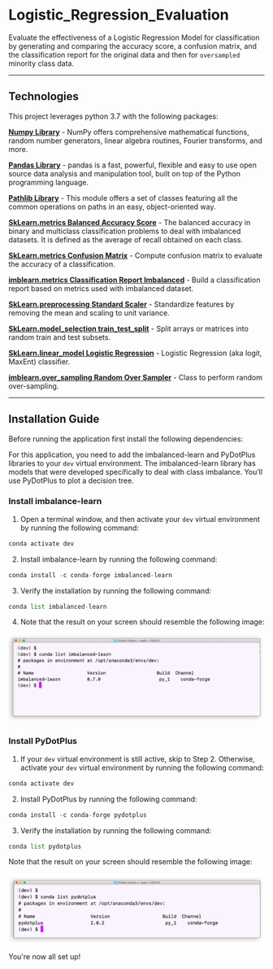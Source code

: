 # Logistic_Regression_Evaluation
Evaluate the effectiveness of a Logistic Regression Model for classification by generating and comparing the accuracy score, a confusion matrix, and the classification report for the original data and then for `oversampled`  minority class data.

---

## Technologies

This project leverages python 3.7 with the following packages:

**[Numpy Library](https://numpy.org/)** - NumPy offers comprehensive mathematical functions, random number generators, linear algebra routines, Fourier transforms, and more.<br>

**[Pandas Library](https://pandas.pydata.org/)** - pandas is a fast, powerful, flexible and easy to use open source data analysis and manipulation tool,
built on top of the Python programming language.<br>

**[Pathlib Library](https://pathlib.readthedocs.io/en/pep428/)** - This module offers a set of classes featuring all the common operations on paths in an easy, object-oriented way.<br>

**[SkLearn.metrics Balanced Accuracy Score](https://scikit-learn.org/stable/modules/generated/sklearn.metrics.balanced_accuracy_score.html)** - The balanced accuracy in binary and multiclass classification problems to deal with imbalanced datasets. It is defined as the average of recall obtained on each class.<br>

**[SkLearn.metrics Confusion Matrix](https://scikit-learn.org/stable/modules/generated/sklearn.metrics.confusion_matrix.html)** - Compute confusion matrix to evaluate the accuracy of a classification.<br>

**[imblearn.metrics Classification Report Imbalanced](https://imbalanced-learn.org/dev/references/generated/imblearn.metrics.classification_report_imbalanced.html)** - Build a classification report based on metrics used with imbalanced dataset.<br>

**[SkLearn.preprocessing Standard Scaler](https://scikit-learn.org/stable/modules/generated/sklearn.preprocessing.StandardScaler.html)** - Standardize features by removing the mean and scaling to unit variance.<br>

**[SkLearn.model_selection train_test_split](https://scikit-learn.org/stable/modules/generated/sklearn.model_selection.train_test_split.html)** - Split arrays or matrices into random train and test subsets.<br>

**[SkLearn.linear_model Logistic Regression](https://scikit-learn.org/stable/modules/generated/sklearn.linear_model.LogisticRegression.html)** - Logistic Regression (aka logit, MaxEnt) classifier.<br>

**[imblearn.over_sampling Random Over Sampler](https://imbalanced-learn.org/dev/references/generated/imblearn.over_sampling.RandomOverSampler.html)** - Class to perform random over-sampling.

---

## Installation Guide

Before running the application first install the following dependencies:

For this application, you need to add the imbalanced-learn and PyDotPlus libraries to your `dev` virtual environment. The imbalanced-learn library has models that were developed specifically to deal with class imbalance. You’ll use PyDotPlus to plot a decision tree.

### Install imbalance-learn

1. Open a terminal window, and then activate your `dev` virtual environment by running the following command:

```python
conda activate dev
```

2. Install imbalance-learn by running the following command:

```python
conda install -c conda-forge imbalanced-learn
```

3. Verify the installation by running the following command:

```python
conda list imbalanced-learn
```

4. Note that the result on your screen should resemble the following image:

![ImbalancedLearn Library](imblearn_list.png)


### Install PyDotPlus

1. If your `dev` virtual environment is still active, skip to Step 2. Otherwise, activate your `dev` virtual environment by running the following command:

```python
conda activate dev
```

2. Install PyDotPlus by running the following command:

```python
conda install -c conda-forge pydotplus
```

3. Verify the installation by running the following command:

```python
conda list pydotplus
```

Note that the result on your screen should resemble the following image:

![Pydotplus Library](pydot_list.png)

You're now all set up!